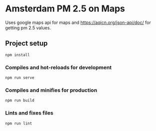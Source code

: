 # Amsterdam PM 2.5 on Maps 
Uses google maps api for maps and https://aqicn.org/json-api/doc/ for getting pm 2.5 values.

## Project setup
```
npm install
```

### Compiles and hot-reloads for development
```
npm run serve
```

### Compiles and minifies for production
```
npm run build
```

### Lints and fixes files
```
npm run lint
```